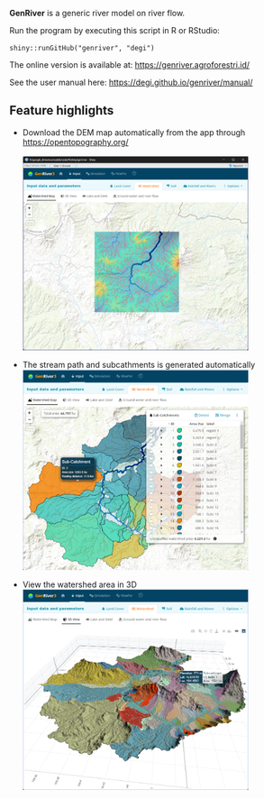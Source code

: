 **GenRiver** is a generic river model on river flow.

Run the program by executing this script in R or RStudio:

    shiny::runGitHub("genriver", "degi")

The online version is available at: https://genriver.agroforestri.id/

See the user manual here: https://degi.github.io/genriver/manual/ 

## Feature highlights

* Download the DEM map automatically from the app through https://opentopography.org/ <br>  
    <img src="/docs/images/dem_map.png" width="400"/>

* The stream path and subcathments is generated automatically <br> 
    <img src="/docs/images/ws2.png" width="400"/>

* View the watershed area in 3D <br>
    <img src="/docs/images/ws_3d.png" width="400"/>